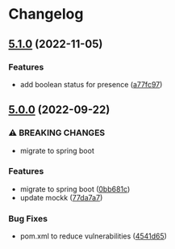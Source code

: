 # Changelog

## [5.1.0](https://github.com/easimon/tado-exporter/compare/5.0.0...5.1.0) (2022-11-05)


### Features

* add boolean status for presence ([a77fc97](https://github.com/easimon/tado-exporter/commit/a77fc97e89d7ba92582805c00491b0509c9959ba))

## [5.0.0](https://github.com/easimon/tado-exporter/compare/4.0.0...5.0.0) (2022-09-22)


### ⚠ BREAKING CHANGES

* migrate to spring boot

### Features

* migrate to spring boot ([0bb681c](https://github.com/easimon/tado-exporter/commit/0bb681c5d5de4c688a5a1e32aa55339ad1448501))
* update mockk ([77da7a7](https://github.com/easimon/tado-exporter/commit/77da7a7f0cdf04d996b1e88a40c11f8f2378da90))


### Bug Fixes

* pom.xml to reduce vulnerabilities ([4541d65](https://github.com/easimon/tado-exporter/commit/4541d65c2689018d8ffc43516b627d1af442c0bf))
